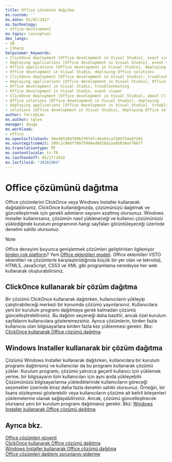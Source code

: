 ```yaml
---
title: Office çözümünü dağıtma
ms.custom: ''
ms.date: 02/02/2017
ms.technology:
- office-development
ms.topic: conceptual
dev_langs:
- VB
- CSharp
helpviewer_keywords:
- ClickOnce deployment [Office development in Visual Studio], event viewer
- deploying applications [Office development in Visual Studio], event viewer
- Office applications [Office development in Visual Studio], deploying Office solutions
- Office development in Visual Studio, deploying Office solutions
- ClickOnce deployment [Office development in Visual Studio], troubleshooting
- deploying applications [Office development in Visual Studio], Office solutions (2007 system)
- Office development in Visual Studio, troubleshooting
- Office development in Visual Studio, event viewer
- ClickOnce deployment [Office development in Visual Studio], about ClickOnce solution deployments
- Office solutions [Office development in Visual Studio], deploying
- deploying applications [Office development in Visual Studio], troubleshooting
- solutions [Office development in Visual Studio], deploying Office solutions (2007 system)
author: TerryGLee
ms.author: tglee
manager: douge
ms.workload:
- office
ms.openlocfilehash: 58e485384f80b2f0fdfc46a91caf305754a87301
ms.sourcegitcommit: 209c2c068ff0975994ed892b62aa9b834a7f6077
ms.translationtype: MT
ms.contentlocale: tr-TR
ms.lasthandoff: 05/17/2018
ms.locfileid: "34261964"
---
```

# <a name="deploy-an-office-solution"></a>Office çözümünü dağıtma
  Office çözümlerini ClickOnce veya Windows Installer kullanarak dağıtabilirsiniz. ClickOnce kullandığınızda, çözümünüzü dağıtmak ve güncelleştirmek için gerekli adımların sayısını azaltmış olursunuz. Windows Installer kullanırsanız, çözümün nasıl yükleneceği ve kullanıcı çözümünüzü yüklediğinde kurulum programının hangi sayfaları görüntüleyeceği üzerinde denetim sahibi olursunuz.  
  
> [!NOTE]  
>  Office deneyimi boyunca genişletmek çözümleri geliştirirken ilgileniyor [birden çok platform](https://dev.office.com/add-in-availability)? Yeni [Office eklentileri modeli](https://dev.office.com/docs/add-ins/overview/office-add-ins). Office eklentileri VSTO eklentileri ve çözümlerle karşılaştırıldığında küçük bir yer olan ve teknoloji, HTML5, JavaScript, CSS3 ve XML gibi programlama neredeyse her web kullanarak oluşturabilirsiniz.  
  
## <a name="deploy-a-solution-by-using-clickonce"></a>ClickOnce kullanarak bir çözüm dağıtma  
 Bir çözümü ClickOnce kullanarak dağıtırken, kullanıcıların yükleyip çalıştırabileceği merkezi bir konumda çözümü yayınlarsınız. Kullanıcılara yeni bir kurulum programı dağıtmaya gerek kalmadan çözümü güncelleştirebilirsiniz.  Bu dağıtım seçeneği daha basittir, ancak özel kurulum sayfalarını kullanıcılara gösteremezsiniz. Ayrıca çözümlerin, birden fazla kullanıcısı olan bilgisayarlara birden fazla kez yüklenmesi gerekir. Bkz: [ClickOnce kullanarak Office çözümü dağıtma](../vsto/deploying-an-office-solution-by-using-clickonce.md).  
  
## <a name="deploy-a-solution-by-using-windows-installer"></a>Windows Installer kullanarak bir çözüm dağıtma  
 Çözümü Windows Installer kullanarak dağıtırken, kullanıcılara bir kurulum programı dağıtırsınız ve kullanıcılar da bu programı kullanarak çözümü yükler. Kurulum programı, çözümü yalnızca geçerli kullanıcı için yüklemek yerine, bir bilgisayarın tüm kullanıcıları için aynı anda yükleyebilir. Çözümünüzü bilgisayarlarına yüklediklerinde kullanıcıların göreceği seçenekler üzerinde biraz daha fazla denetim sahibi olursunuz. Örneğin, bir lisans sözleşmesi gösterebilir veya kullanıcıların çözüme ait belirli bileşenleri yüklemelerine olanak sağlayabilirsiniz. Ancak, çözümü güncelleştirecek olursanız yeni bir kurulum programı dağıtmanız gerekir. Bkz: [Windows Installer kullanarak Office çözümü dağıtma](../vsto/deploying-an-office-solution-by-using-windows-installer.md).  
  
## <a name="see-also"></a>Ayrıca bkz.  
 [Office çözümleri güvenli](../vsto/securing-office-solutions.md)   
 [ClickOnce kullanarak Office çözümü dağıtma](../vsto/deploying-an-office-solution-by-using-clickonce.md)   
 [Windows Installer kullanarak Office çözümü dağıtma](../vsto/deploying-an-office-solution-by-using-windows-installer.md)   
 [Office çözümleri dağıtımı sorunlarını giderme](../vsto/troubleshooting-office-solution-deployment.md)  
  
  